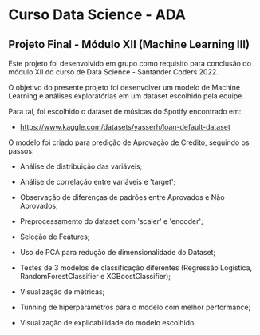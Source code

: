 # Curso Data Science - ADA

## Projeto Final - Módulo XII (Machine Learning III)

Este projeto foi desenvolvido em grupo como requisito para conclusão do módulo XII do curso de Data Science - Santander Coders 2022.

O objetivo do presente projeto foi desenvolver um modelo de Machine Learning e análises exploratórias em um dataset escolhido pela equipe.

Para tal, foi escolhido o dataset de músicas do Spotify encontrado em:
- https://www.kaggle.com/datasets/yasserh/loan-default-dataset 

O modelo foi criado para predição de Aprovação de Crédito, seguindo os passos:
- Análise de distribuição das variáveis;
- Análise de correlação entre variáveis e 'target';
- Observação de diferenças de padrões entre Aprovados e Não Aprovados;

- Preprocessamento do dataset com 'scaler' e 'encoder';
- Seleção de Features;
- Uso de PCA para redução de dimensionalidade do Dataset;
- Testes de 3 modelos de classificação diferentes (Regressão Logística, RandomForestClassifier e XGBoostClassifier);
- Visualização de métricas;
- Tunning de hiperparâmetros para o modelo com melhor performance;
- Visualização de explicabilidade do modelo escolhido.

